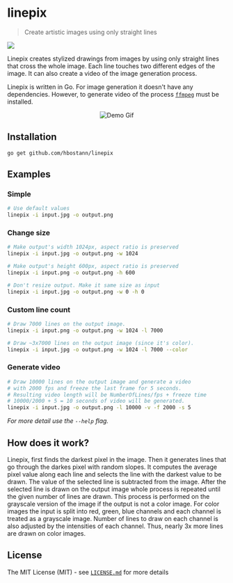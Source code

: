 # linepix
> Create artistic images using only straight lines

<img src="https://img.shields.io/github/license/hbostann/linepix?color=blueviolet&label=License&logo=data%3Aimage%2Fpng%3Bbase64%2CiVBORw0KGgoAAAANSUhEUgAAAJQAAACpCAMAAAD6BuSVAAAABGdBTUEAALGPC%2FxhBQAAAAFzUkdCAK7OHOkAAAHjUExURQAAAL%2Bc4raO3b6a4byX4L6b4cGf47GG2sCe4raN3bOL2cOj476b4LeP3b6d4L2c38215a%2BE2cGi38Gg4rya36l907CG2K2C18qu5MGi4bqV3reQ3bSM27eU2rGF2r%2Be37SN2rSM2ruV37aP3LmX27WP2rSN2rqX3dK56b2a37GK2a%2BE2K2D1bmU3LGF2rGG2baS2rGH2a%2BG18uv5bKJ2baR2reP3bKK2bmV3LGJ2bqY3KqFz8Gg46Z9z7mW27%2Bc4b%2Be4biS3K%2BG17uZ3b6c4KuA1qmDz9vI7ap81dW%2F6rCH2NO%2B6byY4KuA1rmW3LeR3KV109G56Kh61NK76cGf4biT27mV3bmY2rKL2LGL17eT2sSj5Mqs5raQ28Cd48et4baN3bGO1LeS2q2D18Ge5K2I07uZ3LaR28%2B45rGK2cap4tS77KyI0MCe4Mip5sms5sao4q6J0rqW3baQ262D1bON2bOM2r6b4LGG2rCF2q6C2bGF2q%2BD2a6C2LCE2bCF2bKG266B2bGH2rCE2rCD2q6B2K%2BC2a1%2F2a2A2bKH2q%2BD2rKH3LGG26%2BE2K6E2Kh51qp716%2BC2rKI261%2F2LOK27OH3KyA16l61rKG2qx%2B2LGH2a6D16Z01Kd31LCG2LCF2LCF2wIMlL0AAAB4dFJOUwBIxV91VizxOszDI13CKgUZ8hMnWXbUrkAKY9HPVPWr7sWLix6sszdMMNHx8Ibx%2BU%2F88IPzmL%2B5aul8VDddPnZDneVKRsZxJPlI6Gtu2l6v%2BjXVGx62eBqHeK6KerRNdcpHzPw%2FnrSHDV9nKWe2WDJoXn%2Bj77u8SWOay%2BoAAAPySURBVHja7d3nV9NQGAbwiANoGbJlCQgiAjJFARFkuBDFgXvvvdcNty3NaLSQClgo1Ir6pyrtQSADP3CTvMfzPh%2FbD%2Fmd09ubm5ObJxxnnOymS1eK67OSbc32LNcpzixbL1c0%2B9RPwqyf2Bu%2F7K0dMSRtO%2F9DkVXiUIQWtwEpPyKMi8SxqAGX7ofbH1JU4mjUSNFq06svn6UgcTjKh5WkzOopJ3%2B4pUzUrZwFTgZUAiENy6bd5Z8IjCT%2FNZ05Hf0KDXWuPCoSYKjCs9EZAg1VECYEGurEdwoOdfTYNAGHKpj6Cg5VE5MIONRhIQgOdXySEnCo4QABh8qIUXioC2ECD%2BVS4KEuNlJ4qFIPgYfaIwBElU0CRJXIAFH1swBRdX6AqGSCKEQhClGIQhQAFPUwio8dinraPm5mkBu5%2BTIzlNLLMUrVXokVypPGCsWlByCivMxQG5mhkhBlPwrkmMplhtonsEKNtrEybWU3T9GxypSBDevPvf47ErtzH6%2F4mMQTZrpKoGyC6ylEIQpRVqFkL5MoEkOUp7p9E4MMdfaxO80oO1mdkDO%2BUVYoL8NF3uj%2FfTWDa3REAb5wYDbQR%2FewMj3qkFmh%2BOb2kYwt648744GP2YwuSmzuoYq%2BqMpylTDGJDyupxCFKEQhClGIQhSiEIUoRCEKUYhCFKIQhShEIQpRiEIUosAkmAUQpfYBRIXfwkPR2CF4qEgvBw41ns79A%2FVLHbU0%2Bu26%2FrtVa6KoIv3sSL2Val2SikXt%2FiChmFsLJYVKityZnKV5OqO9WT5XtgZKFQb7OcszQLV3uSfum6PmAyWF1pu4Z7oDCz2mKFGozbTBxB3R7VDwPDZFSY1uO0xc3rz2zyceNEUF3nD2oLSFJCo5YIaiddn2oK7NaY9Mus1Q0TJ7TNzVKc2ReXGXGWrypk2oSm2BhCRuMUFRf5NNqB3a3V2%2BYI4Jihe74aFIIM1hlFELwEKrXWPKpxtTuxc%2FN%2BpLkFw2oVonjf99Rs0SNNZlD6onqpunbi9%2BbtjBEdhpDypP21nmT8zohm0lNJJrD0q38CTxc59xr4v855LCkVWCN168aNyAI8qhUhtQr3U7GdWH8S%2BMu4JE2Xs9x3LUy3ntnDCdGM2mrUpCqKKzNKUrxbq4X3zTPu4w9zzxxIFp%2FxQvRXnKW5nwmO6ybzCxDB9e63k73trojucJ1cRRoDrNgr6F%2BJwOq%2F1NFPLj1yw1XlA9eZEhgI2C0y6A3YtLHbGwWiobAPd5wmw%2BXeyIhYcC2aa72DschocC2dAc77KehtBl3bJ60fUk9Fl2vvX7va4f3StA60eH2SQPtHM%2F8XYCF7S3Eyy%2Fx%2BGdQ%2B9x%2BA1auxTUFjeRXQAAAABJRU5ErkJggg%3D%3D" />


Linepix creates stylized drawings from images by using only straight lines that cross the whole image. Each line touches two different edges of the image. It can also create a video of the image generation process.

Linepix is written in Go. For image generation it doesn't have any dependencies. However, to generate video of the process [`ffmpeg`](https://ffmpeg.org/) must be installed.

<p align="center">
  <img src="https://github.com/hbostann/linepix/blob/main/demo.gif" alt="Demo Gif">
</p>


## Installation

```go get github.com/hbostann/linepix```

## Examples

### Simple
```bash
# Use default values
linepix -i input.jpg -o output.png
```

### Change size
```bash
# Make output's width 1024px, aspect ratio is preserved
linepix -i input.jpg -o output.png -w 1024

# Make output's height 600px, aspect ratio is preserved
linepix -i input.png -o output.png -h 600

# Don't resize output. Make it same size as input
linepix -i input.jpg -o output.png -w 0 -h 0
```

### Custom line count
```bash
# Draw 7000 lines on the output image.
linepix -i input.png -o output.png -w 1024 -l 7000

# Draw ~3x7000 lines on the output image (since it's color).
linepix -i input.jpg -o output.png -w 1024 -l 7000 --color
```

### Generate video
```bash
# Draw 10000 lines on the output image and generate a video
# with 2000 fps and freeze the last frame for 5 seconds.
# Resulting video length will be NumberOfLines/fps + freeze time
# 10000/2000 + 5 = 10 seconds of video will be generated.
linepix -i input.jpg -o output.png -l 10000 -v -f 2000 -s 5
```

_For more detail use the `--help` flag._

## How does it work?

Linepix, first finds the darkest pixel in the image. Then it generates lines that go through the darkes pixel with random slopes. It computes the average pixel value along each line and selects the line with the darkest value to be drawn. The value of the selected line is subtracted from the image. After the selected line is drawn on the output image whole process is repeated until the given number of lines are drawn. This process is performed on the grayscale version of the image if the output is not a color image. For color images the input is split into red, green, blue channels and each channel is treated as a grayscale image. Number of lines to draw on each channel is also adjusted by the intensities of each channel. Thus, nearly 3x more lines are drawn on color images.

## License

The MIT License (MIT) - see [`LICENSE.md`](https://github.com/hbostann/linepix/blob/main/LICENSE.md) for more details